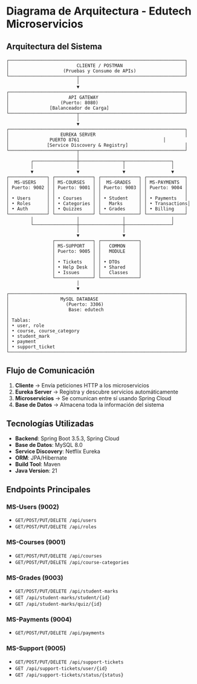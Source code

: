 # Diagrama de Arquitectura - Edutech Microservicios

## Arquitectura del Sistema

```
┌─────────────────────────────────────────────────────────────────┐
│                         CLIENTE / POSTMAN                       │
│                    (Pruebas y Consumo de APIs)                  │
└─────────────────────────┬───────────────────────────────────────┘
                          │
                          ▼
┌─────────────────────────────────────────────────────────────────┐
│                      API GATEWAY                                │
│                   (Puerto: 8080)                                │
│               [Balanceador de Carga]                            │
└─────────────────────────┬───────────────────────────────────────┘
                          │
                          ▼
┌─────────────────────────────────────────────────────────────────┐
│                   EUREKA SERVER                                 │
│               PUERTO 8761                               │
│              [Service Discovery & Registry]                     │
└─────────────────────────┬───────────────────────────────────────┘
                          │
         ┌────────────────┼────────────────┬─────────────────┐
         │                │                │                 │
         ▼                ▼                ▼                 ▼
┌──────────────┐ ┌──────────────┐ ┌──────────────┐ ┌──────────────┐
│  MS-USERS    │ │ MS-COURSES   │ │  MS-GRADES   │ │ MS-PAYMENTS  │
│ Puerto: 9002 │ │ Puerto: 9001 │ │ Puerto: 9003 │ │ Puerto: 9004 │
│              │ │              │ │              │ │              │
│ • Users      │ │ • Courses    │ │ • Student    │ │ • Payments   │
│ • Roles      │ │ • Categories │ │   Marks      │ │ • Transactions│
│ • Auth       │ │ • Quizzes    │ │ • Grades     │ │ • Billing    │
└──────────────┘ └──────────────┘ └──────────────┘ └──────────────┘
         │                │                │                 │
         └────────────────┼────────────────┼─────────────────┘
                          │                │
                          ▼                ▼
                 ┌──────────────┐ ┌──────────────┐
                 │ MS-SUPPORT   │ │   COMMON     │
                 │ Puerto: 9005 │ │   MODULE     │
                 │              │ │              │
                 │ • Tickets    │ │ • DTOs       │
                 │ • Help Desk  │ │ • Shared     │
                 │ • Issues     │ │   Classes    │
                 └──────────────┘ └──────────────┘
                          │
                          ▼
┌─────────────────────────────────────────────────────────────────┐
│                   MySQL DATABASE                                │
│                     (Puerto: 3306)                              │
│                      Base: edutech                              │
│                                                                 │
│ Tablas:                                                         │
│ • user, role                                                    │
│ • course, course_category                                       │
│ • student_mark                                                  │
│ • payment                                                       │
│ • support_ticket                                                │
└─────────────────────────────────────────────────────────────────┘
```

## Flujo de Comunicación

1. **Cliente** → Envía peticiones HTTP a los microservicios
2. **Eureka Server** → Registra y descubre servicios automáticamente  
3. **Microservicios** → Se comunican entre sí usando Spring Cloud
4. **Base de Datos** → Almacena toda la información del sistema

## Tecnologías Utilizadas

- **Backend**: Spring Boot 3.5.3, Spring Cloud
- **Base de Datos**: MySQL 8.0
- **Service Discovery**: Netflix Eureka
- **ORM**: JPA/Hibernate
- **Build Tool**: Maven
- **Java Version**: 21

## Endpoints Principales

### MS-Users (9002)
- `GET/POST/PUT/DELETE /api/users`
- `GET/POST/PUT/DELETE /api/roles`

### MS-Courses (9001)  
- `GET/POST/PUT/DELETE /api/courses`
- `GET/POST/PUT/DELETE /api/course-categories`

### MS-Grades (9003)
- `GET/POST/PUT/DELETE /api/student-marks`
- `GET /api/student-marks/student/{id}`
- `GET /api/student-marks/quiz/{id}`

### MS-Payments (9004)
- `GET/POST/PUT/DELETE /api/payments`

### MS-Support (9005)
- `GET/POST/PUT/DELETE /api/support-tickets`
- `GET /api/support-tickets/user/{id}`
- `GET /api/support-tickets/status/{status}`
